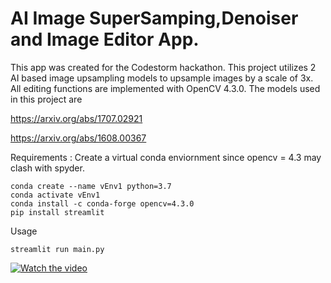 # AI Image SuperSamping,Denoiser and Image Editor App.

This app was created for the Codestorm hackathon.
This project utilizes 2 AI based image upsampling models to upsample  images by a scale of 3x.
All editing functions are implemented with OpenCV 4.3.0.
The models used in this project are

https://arxiv.org/abs/1707.02921

https://arxiv.org/abs/1608.00367

Requirements :
Create a virtual conda enviornment since opencv = 4.3 may clash with spyder.

    conda create --name vEnv1 python=3.7
    conda activate vEnv1
    conda install -c conda-forge opencv=4.3.0
    pip install streamlit

Usage

    streamlit run main.py


    
[![Watch the video](https://github.com/Zorrat/Image-Denoiser-Supersampling-and-Editor/blob/master/LowRes/butterfly.png)](https://dms.licdn.com/playlist/C5605AQF5pyMCug-E-g/mp4-720p-30fp-crf28/0?e=1595689200&v=beta&t=fROqjVfYpQ7wMv52xeLWle6Eodkn0R4vtLEOBqd-ycI)
